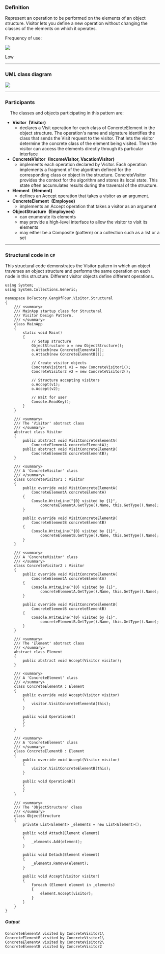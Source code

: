 ### Definition

Represent an operation to be performed on the elements of an object structure. Visitor lets you define a new operation without changing the classes of the elements on which it operates.

Frequency of use:

![](https://www.dofactory.com/images/use_low.gif)

Low

* * * * *

### UML class diagram

![](https://www.dofactory.com/images/diagrams/net/visitor.gif)

* * * * *

### Participants

    The classes and objects participating in this pattern are:

-   **Visitor**  **(Visitor)**
    -   declares a Visit operation for each class of ConcreteElement in the object structure. The operation's name and signature identifies the class that sends the Visit request to the visitor. That lets the visitor determine the concrete class of the element being visited. Then the visitor can access the elements directly through its particular interface
-   **ConcreteVisitor**  **(IncomeVisitor, VacationVisitor)**
    -   implements each operation declared by Visitor. Each operation implements a fragment of the algorithm defined for the corresponding class or object in the structure. ConcreteVisitor provides the context for the algorithm and stores its local state. This state often accumulates results during the traversal of the structure.
-   **Element**  **(Element)**
    -   defines an Accept operation that takes a visitor as an argument.
-   **ConcreteElement**  **(Employee)**
    -   implements an Accept operation that takes a visitor as an argument
-   **ObjectStructure**  **(Employees)**
    -   can enumerate its elements
    -   may provide a high-level interface to allow the visitor to visit its elements
    -   may either be a Composite (pattern) or a collection such as a list or a set

* * * * *

### Structural code in `C#`

This structural code demonstrates the Visitor pattern in which an object traverses an object structure and performs the same operation on each node in this structure. Different visitor objects define different operations.

    using System;
    using System.Collections.Generic;
    
    namespace DoFactory.GangOfFour.Visitor.Structural
    {
        /// <summary>
        /// MainApp startup class for Structural 
        /// Visitor Design Pattern.
        /// </summary>
        class MainApp
        {
            static void Main()
            {
                // Setup structure
                ObjectStructure o = new ObjectStructure();
                o.Attach(new ConcreteElementA());
                o.Attach(new ConcreteElementB());
    
                // Create visitor objects
                ConcreteVisitor1 v1 = new ConcreteVisitor1();
                ConcreteVisitor2 v2 = new ConcreteVisitor2();
    
                // Structure accepting visitors
                o.Accept(v1);
                o.Accept(v2);
    
                // Wait for user
                Console.ReadKey();
            }
        }
    
        /// <summary>
        /// The 'Visitor' abstract class
        /// </summary>
        abstract class Visitor
        {
            public abstract void VisitConcreteElementA(
                ConcreteElementA concreteElementA);
            public abstract void VisitConcreteElementB(
                ConcreteElementB concreteElementB);
        }
    
        /// <summary>
        /// A 'ConcreteVisitor' class
        /// </summary>
        class ConcreteVisitor1 : Visitor
        {
            public override void VisitConcreteElementA(
                ConcreteElementA concreteElementA)
            {
                Console.WriteLine("{0} visited by {1}",
                    concreteElementA.GetType().Name, this.GetType().Name);
            }
    
            public override void VisitConcreteElementB(
                ConcreteElementB concreteElementB)
            {
                Console.WriteLine("{0} visited by {1}",
                    concreteElementB.GetType().Name, this.GetType().Name);
            }
        }
    
        /// <summary>
        /// A 'ConcreteVisitor' class
        /// </summary>
        class ConcreteVisitor2 : Visitor
        {
            public override void VisitConcreteElementA(
                ConcreteElementA concreteElementA)
            {
                Console.WriteLine("{0} visited by {1}",
                    concreteElementA.GetType().Name, this.GetType().Name);
            }
    
            public override void VisitConcreteElementB(
                ConcreteElementB concreteElementB)
            {
                Console.WriteLine("{0} visited by {1}",
                    concreteElementB.GetType().Name, this.GetType().Name);
            }
        }
    
        /// <summary>
        /// The 'Element' abstract class
        /// </summary>
        abstract class Element
        {
            public abstract void Accept(Visitor visitor);
        }
    
        /// <summary>
        /// A 'ConcreteElement' class
        /// </summary>
        class ConcreteElementA : Element
        {
            public override void Accept(Visitor visitor)
            {
                visitor.VisitConcreteElementA(this);
            }
    
            public void OperationA()
            {
            }
        }
    
        /// <summary>
        /// A 'ConcreteElement' class
        /// </summary>
        class ConcreteElementB : Element
        {
            public override void Accept(Visitor visitor)
            {
                visitor.VisitConcreteElementB(this);
            }
    
            public void OperationB()
            {
            }
        }
    
        /// <summary>
        /// The 'ObjectStructure' class
        /// </summary>
        class ObjectStructure
        {
            private List<Element> _elements = new List<Element>();
    
            public void Attach(Element element)
            {
                _elements.Add(element);
            }
    
            public void Detach(Element element)
            {
                _elements.Remove(element);
            }
    
            public void Accept(Visitor visitor)
            {
                foreach (Element element in _elements)
                {
                    element.Accept(visitor);
                }
            }
        }
    }

##### Output

    ConcreteElementA visited by ConcreteVisitor1\
    ConcreteElementB visited by ConcreteVisitor1\
    ConcreteElementA visited by ConcreteVisitor2\
    ConcreteElementB visited by ConcreteVisitor2